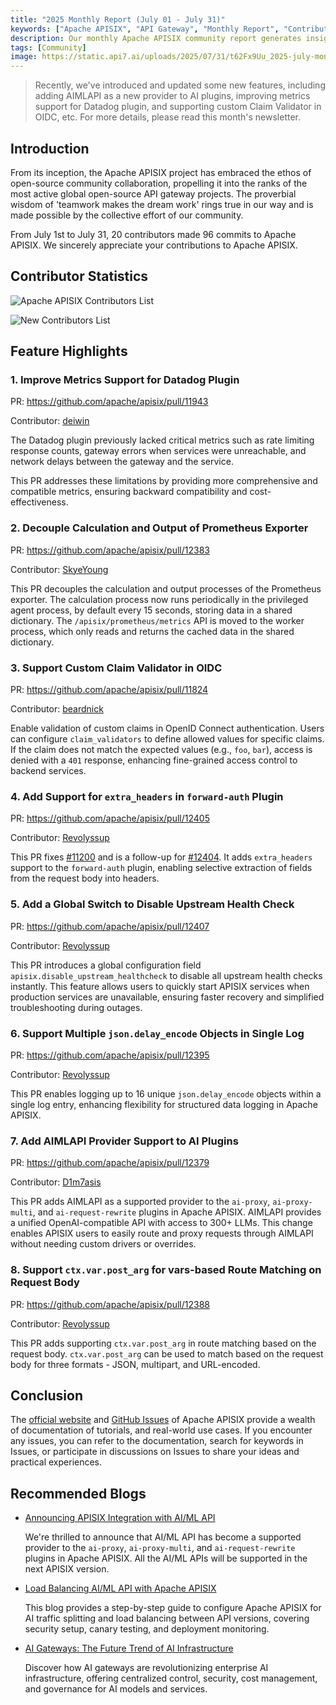 ```yaml
---
title: "2025 Monthly Report (July 01 - July 31)"
keywords: ["Apache APISIX", "API Gateway", "Monthly Report", "Contributor"]
description: Our monthly Apache APISIX community report generates insights into the project's monthly developments. The reports provide a pathway into the Apache APISIX community, ensuring that you stay well-informed and actively involved.
tags: [Community]
image: https://static.api7.ai/uploads/2025/07/31/t62Fx9Uu_2025-july-monthly-report-cover-en.webp
---
```


> Recently, we've introduced and updated some new features, including adding AIMLAPI as a new provider to AI plugins, improving metrics support for Datadog plugin, and supporting custom Claim Validator in OIDC, etc. For more details, please read this month's newsletter.

<!--truncate-->

## Introduction

From its inception, the Apache APISIX project has embraced the ethos of open-source community collaboration, propelling it into the ranks of the most active global open-source API gateway projects. The proverbial wisdom of 'teamwork makes the dream work' rings true in our way and is made possible by the collective effort of our community.

From July 1st to July 31, 20 contributors made 96 commits to Apache APISIX. We sincerely appreciate your contributions to Apache APISIX.

## Contributor Statistics

![Apache APISIX Contributors List](https://static.api7.ai/uploads/2025/07/31/QnqX7l1o_2025-july-contributor-list.webp)

![New Contributors List](https://static.api7.ai/uploads/2025/07/31/7dQAgNIT_2025-july-new-contributors.webp)

## Feature Highlights

### 1. Improve Metrics Support for Datadog Plugin

PR: https://github.com/apache/apisix/pull/11943

Contributor: [deiwin](https://github.com/deiwin)

The Datadog plugin previously lacked critical metrics such as rate limiting response counts, gateway errors when services were unreachable, and network delays between the gateway and the service.

This PR addresses these limitations by providing more comprehensive and compatible metrics, ensuring backward compatibility and cost-effectiveness.

### 2. Decouple Calculation and Output of Prometheus Exporter

PR: https://github.com/apache/apisix/pull/12383

Contributor: [SkyeYoung](https://github.com/SkyeYoung)

This PR decouples the calculation and output processes of the Prometheus exporter. The calculation process now runs periodically in the privileged agent process, by default every 15 seconds, storing data in a shared dictionary. The `/apisix/prometheus/metrics` API is moved to the worker process, which only reads and returns the cached data in the shared dictionary.

### 3. Support Custom Claim Validator in OIDC

PR: https://github.com/apache/apisix/pull/11824

Contributor: [beardnick](https://github.com/beardnick)

Enable validation of custom claims in OpenID Connect authentication. Users can configure `claim_validators` to define allowed values for specific claims. If the claim does not match the expected values (e.g., `foo`, `bar`), access is denied with a `401` response, enhancing fine-grained access control to backend services.

### 4. Add Support for `extra_headers` in `forward-auth` Plugin

PR: https://github.com/apache/apisix/pull/12405

Contributor: [Revolyssup](https://github.com/Revolyssup)

This PR fixes [#11200](https://github.com/apache/apisix/issues/11200) and is a follow-up for [#12404](https://github.com/apache/apisix/pull/12404). It adds `extra_headers` support to the `forward-auth` plugin, enabling selective extraction of fields from the request body into headers.

### 5. Add a Global Switch to Disable Upstream Health Check

PR: https://github.com/apache/apisix/pull/12407

Contributor: [Revolyssup](https://github.com/Revolyssup)

This PR introduces a global configuration field `apisix.disable_upstream_healthcheck` to disable all upstream health checks instantly. This feature allows users to quickly start APISIX services when production services are unavailable, ensuring faster recovery and simplified troubleshooting during outages.

### 6. Support Multiple `json.delay_encode` Objects in Single Log

PR: https://github.com/apache/apisix/pull/12395

Contributor: [Revolyssup](https://github.com/Revolyssup)

This PR enables logging up to 16 unique `json.delay_encode` objects within a single log entry, enhancing flexibility for structured data logging in Apache APISIX.

### 7. Add AIMLAPI Provider Support to AI Plugins

PR: https://github.com/apache/apisix/pull/12379

Contributor: [D1m7asis](https://github.com/D1m7asis)

This PR adds AIMLAPI as a supported provider to the `ai-proxy`, `ai-proxy-multi`, and `ai-request-rewrite` plugins in Apache APISIX. AIMLAPI provides a unified OpenAI-compatible API with access to 300+ LLMs. This change enables APISIX users to easily route and proxy requests through AIMLAPI without needing custom drivers or overrides.

### 8. Support `ctx.var.post_arg` for vars-based Route Matching on Request Body

PR: https://github.com/apache/apisix/pull/12388

Contributor: [Revolyssup](https://github.com/Revolyssup)

This PR adds supporting `ctx.var.post_arg` in route matching based on the request body. `ctx.var.post_arg` can be used to match based on the request body for three formats - JSON, multipart, and URL-encoded.

## Conclusion

The [official website](https://apisix.apache.org/) and [GitHub Issues](https://github.com/apache/apisix/issues) of Apache APISIX provide a wealth of documentation of tutorials, and real-world use cases. If you encounter any issues, you can refer to the documentation, search for keywords in Issues, or participate in discussions on Issues to share your ideas and practical experiences.

## Recommended Blogs

- [Announcing APISIX Integration with AI/ML API](https://apisix.apache.org/blog/2025/07/29/announcing-integration-of-apisix-and-ai-ml-api/)

  We're thrilled to announce that AI/ML API has become a supported provider to the `ai-proxy`, `ai-proxy-multi`, and `ai-request-rewrite` plugins in Apache APISIX. All the AI/ML APIs will be supported in the next APISIX version.

- [Load Balancing AI/ML API with Apache APISIX](https://apisix.apache.org/blog/2025/07/31/load-balancing-between-ai-ml-api-with-apisix/)

  This blog provides a step-by-step guide to configure Apache APISIX for AI traffic splitting and load balancing between API versions, covering security setup, canary testing, and deployment monitoring.

- [AI Gateways: The Future Trend of AI Infrastructure](https://apisix.apache.org/blog/2025/06/18/ai-gateway-future-trend-of-ai-infrastructure/)

  Discover how AI gateways are revolutionizing enterprise AI infrastructure, offering centralized control, security, cost management, and governance for AI models and services.
